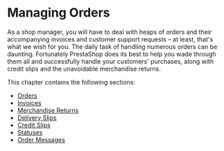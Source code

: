 # Managing Orders

As a shop manager, you will have to deal with heaps of orders and their accompanying invoices and customer support requests – at least, that's what we wish for you. The daily task of handling numerous orders can be daunting. Fortunately PrestaShop does its best to help you wade through them all and successfully handle your customers' purchases, along with credit slips and the unavoidable merchandise returns.

This chapter contains the following sections:

* [Orders](orders.md)
* [Invoices](invoices.md)
* [Merchandise Returns](merchandise-returns.md)
* [Delivery Slips](delivery-slips.md)
* [Credit Slips](credit-slips.md)
* [Statuses](statuses.md)
* [Order Messages](order-messages.md)
